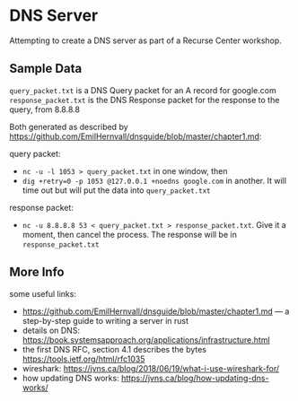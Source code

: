 # DNS Server

Attempting to create a DNS server as part of a Recurse Center workshop.

## Sample Data

`query_packet.txt` is a DNS Query packet for an A record for google.com
`response_packet.txt` is the DNS Response packet for the response to the query, from 8.8.8.8

Both generated as described by https://github.com/EmilHernvall/dnsguide/blob/master/chapter1.md:

query packet:

- `nc -u -l 1053 > query_packet.txt` in one window, then
- `dig +retry=0 -p 1053 @127.0.0.1 +noedns google.com` in another. It will time out but will put the data into `query_packet.txt`

response packet:

- `nc -u 8.8.8.8 53 < query_packet.txt > response_packet.txt`. Give it a moment, then cancel the process. The response will be in `response_packet.txt`

## More Info

some useful links:

- https://github.com/EmilHernvall/dnsguide/blob/master/chapter1.md — a step-by-step guide to writing a server in rust
- details on DNS: https://book.systemsapproach.org/applications/infrastructure.html
- the first DNS RFC, section 4.1 describes the bytes https://tools.ietf.org/html/rfc1035
- wireshark: https://jvns.ca/blog/2018/06/19/what-i-use-wireshark-for/
- how updating DNS works: https://jvns.ca/blog/how-updating-dns-works/
